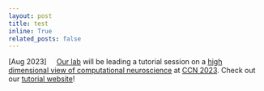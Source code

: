 ```yaml
---
layout: post
title: test
inline: True
related_posts: false
---
```


[Aug 2023]&nbsp;&nbsp;&nbsp;&nbsp;&nbsp;<a href="https://bonnerlab.org/">Our lab</a> will be leading a tutorial session on a <a href="https://2023.ccneuro.org/kt3.php">high dimensional view of computational neuroscience</a> at <a href="https://2023.ccneuro.org/">CCN 2023</a>. Check out our <a href="https://bonnerlab.github.io/ccn-tutorial/">tutorial website</a>!
